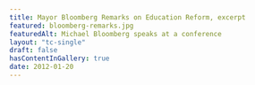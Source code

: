 ```yaml
--- 
title: Mayor Bloomberg Remarks on Education Reform, excerpt
featured: bloomberg-remarks.jpg
featuredAlt: Michael Bloomberg speaks at a conference
layout: "tc-single"
draft: false
hasContentInGallery: true
date: 2012-01-20
--- 
```

